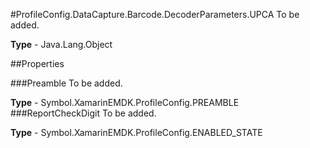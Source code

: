 #ProfileConfig.DataCapture.Barcode.DecoderParameters.UPCA
To be added.

**Type** - Java.Lang.Object

##Properties

###Preamble
To be added.

**Type** - Symbol.XamarinEMDK.ProfileConfig.PREAMBLE
###ReportCheckDigit
To be added.

**Type** - Symbol.XamarinEMDK.ProfileConfig.ENABLED_STATE


